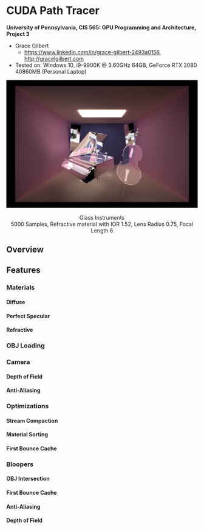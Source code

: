 CUDA Path Tracer
================

**University of Pennsylvania, CIS 565: GPU Programming and Architecture, Project 3**

* Grace Gilbert
  * https://www.linkedin.com/in/grace-gilbert-2493a0156, http://gracelgilbert.com
* Tested on: Windows 10, i9-9900K @ 3.60GHz 64GB, GeForce RTX 2080 40860MB (Personal Laptop)

![](img/cornell.2019-09-29_05-13-06z.5000samp.IOR1.52.DOV0.075FL6.png)
<p align="center">
  Glass Instruments <br>
  5000 Samples, Refractive material with IOR 1.52, Lens Radius 0.75, Focal Length 6
</p>

## Overview
## Features
### Materials
#### Diffuse
#### Perfect Specular
#### Refractive
### OBJ Loading
### Camera
#### Depth of Field
#### Anti-Aliasing
### Optimizations
#### Stream Compaction
#### Material Sorting
#### First Bounce Cache
### Bloopers
#### OBJ Intersection
#### First Bounce Cache
#### Anti-Aliasing
#### Depth of Field
